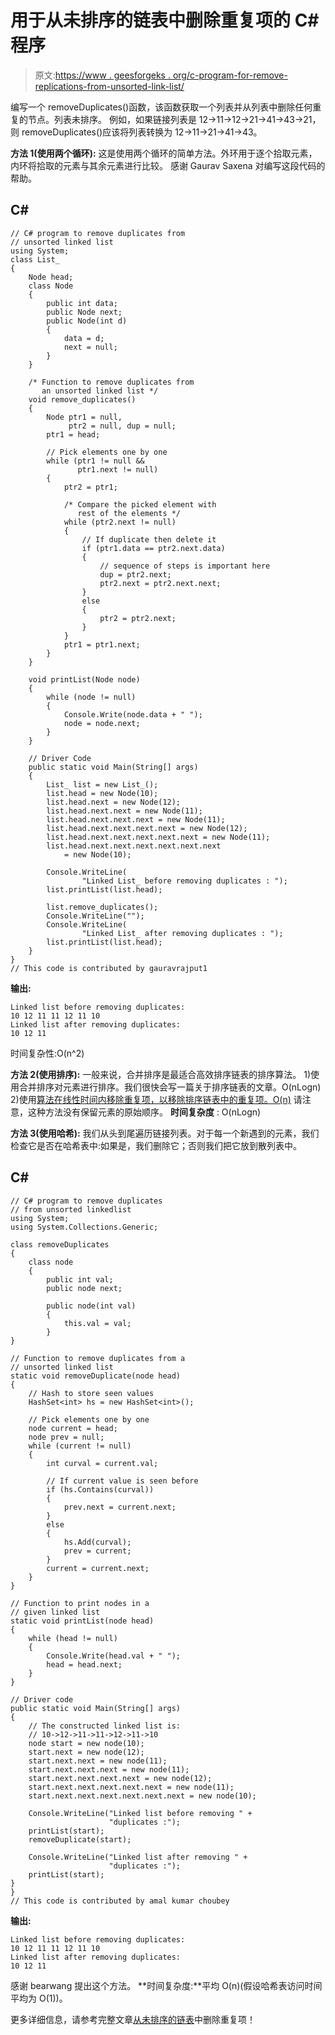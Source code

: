 # 用于从未排序的链表中删除重复项的 C#程序

> 原文:[https://www . geesforgeks . org/c-program-for-remove-replications-from-unsorted-link-list/](https://www.geeksforgeeks.org/c-program-for-removing-duplicates-from-an-unsorted-linked-list/)

编写一个 removeDuplicates()函数，该函数获取一个列表并从列表中删除任何重复的节点。列表未排序。
例如，如果链接列表是 12->11->12->21->41->43->21，则 removeDuplicates()应该将列表转换为 12->11->21->41->43。

**方法 1(使用两个循环):**
这是使用两个循环的简单方法。外环用于逐个拾取元素，内环将拾取的元素与其余元素进行比较。
感谢 Gaurav Saxena 对编写这段代码的帮助。

## C#

```
// C# program to remove duplicates from
// unsorted linked list
using System;
class List_ 
{
    Node head;
    class Node 
    {
        public int data;
        public Node next;
        public Node(int d)
        {
            data = d;
            next = null;
        }
    }

    /* Function to remove duplicates from
       an unsorted linked list */
    void remove_duplicates()
    {
        Node ptr1 = null, 
             ptr2 = null, dup = null;
        ptr1 = head;

        // Pick elements one by one 
        while (ptr1 != null && 
               ptr1.next != null) 
        {
            ptr2 = ptr1;

            /* Compare the picked element with 
               rest of the elements */
            while (ptr2.next != null) 
            {
                // If duplicate then delete it 
                if (ptr1.data == ptr2.next.data) 
                {
                    // sequence of steps is important here
                    dup = ptr2.next;
                    ptr2.next = ptr2.next.next;
                }
                else
                {
                    ptr2 = ptr2.next;
                }
            }
            ptr1 = ptr1.next;
        }
    }

    void printList(Node node)
    {
        while (node != null) 
        {
            Console.Write(node.data + " ");
            node = node.next;
        }
    }

    // Driver Code
    public static void Main(String[] args)
    {
        List_ list = new List_();
        list.head = new Node(10);
        list.head.next = new Node(12);
        list.head.next.next = new Node(11);
        list.head.next.next.next = new Node(11);
        list.head.next.next.next.next = new Node(12);
        list.head.next.next.next.next.next = new Node(11);
        list.head.next.next.next.next.next.next
            = new Node(10);

        Console.WriteLine(
                "Linked List_ before removing duplicates : ");
        list.printList(list.head);

        list.remove_duplicates();
        Console.WriteLine("");
        Console.WriteLine(
                "Linked List_ after removing duplicates : ");
        list.printList(list.head);
    }
}
// This code is contributed by gauravrajput1
```

**输出:**

```
Linked list before removing duplicates:
10 12 11 11 12 11 10 
Linked list after removing duplicates:
10 12 11
```

时间复杂性:O(n^2)

**方法 2(使用排序):**
一般来说，合并排序是最适合高效排序链表的排序算法。
1)使用合并排序对元素进行排序。我们很快会写一篇关于排序链表的文章。O(nLogn)
2)使用[算法在线性时间内移除重复项，以移除排序链表中的重复项。O(n)](https://www.geeksforgeeks.org/remove-duplicates-from-a-sorted-linked-list/)
请注意，这种方法没有保留元素的原始顺序。
**时间复杂度** : O(nLogn)

**方法 3(使用哈希):**
我们从头到尾遍历链接列表。对于每一个新遇到的元素，我们检查它是否在哈希表中:如果是，我们删除它；否则我们把它放到散列表中。

## C#

```
// C# program to remove duplicates
// from unsorted linkedlist
using System;
using System.Collections.Generic;

class removeDuplicates
{
    class node 
    {
        public int val;
        public node next;

        public node(int val) 
        {
            this.val = val;
        }
}

// Function to remove duplicates from a
// unsorted linked list 
static void removeDuplicate(node head) 
{    
    // Hash to store seen values
    HashSet<int> hs = new HashSet<int>();

    // Pick elements one by one 
    node current = head;
    node prev = null;
    while (current != null) 
    {
        int curval = current.val;

        // If current value is seen before
        if (hs.Contains(curval))
        {
            prev.next = current.next;
        }
        else 
        {
            hs.Add(curval);
            prev = current;
        }
        current = current.next;
    }
}

// Function to print nodes in a 
// given linked list 
static void printList(node head) 
{
    while (head != null) 
    {
        Console.Write(head.val + " ");
        head = head.next;
    }
}

// Driver code
public static void Main(String[] args) 
{   
    // The constructed linked list is:
    // 10->12->11->11->12->11->10
    node start = new node(10);
    start.next = new node(12);
    start.next.next = new node(11);
    start.next.next.next = new node(11);
    start.next.next.next.next = new node(12);
    start.next.next.next.next.next = new node(11);
    start.next.next.next.next.next.next = new node(10);

    Console.WriteLine("Linked list before removing " +
                      "duplicates :");
    printList(start);
    removeDuplicate(start);

    Console.WriteLine("Linked list after removing " + 
                      "duplicates :");
    printList(start);
}
}
// This code is contributed by amal kumar choubey
```

**输出:**

```
Linked list before removing duplicates:
10 12 11 11 12 11 10 
Linked list after removing duplicates:
10 12 11
```

感谢 bearwang 提出这个方法。
**时间复杂度:**平均 O(n)(假设哈希表访问时间平均为 O(1))。

更多详细信息，请参考完整文章[从未排序的链表](https://www.geeksforgeeks.org/remove-duplicates-from-an-unsorted-linked-list/)中删除重复项！